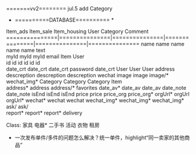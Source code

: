 =======vv2========
jul.5  add Category

* ==========DATABASE========== *

Item_ads        Item_sale       Item_housing    User            Category        Comment         
===============|===============|===============|===============|===============|===============
name            name            name            name            name            text            
myId            myId            myId            email           Item            User            
id              id              id              id              id              id          
date_crt        date_crt        date_crt        password                        date_crt
User            User            User            address
descreption     descreption     descreption     wechat
image           image           image/*         wechat_img*
Category        Category        Category        Item                            
address*        address         address/*       favorites
date_av*        date_av         date_av
                date_note       date_note
isEnd           isEnd           isEnd
                price           price
                price_org       price_org*
orgUrl*         orgUrl          orgUrl*
wechat*         wechat          wechat
wechat_img*     wechat_img*     wechat_img*
                ask/            ask/       
report*         report*         report*
                delivery




Class: 家具 电器* 二手书 活动 衣物 租房

* 一次发布单件/多件的问题怎么解决？统一单件，highlight“同一卖家的其他商品”

